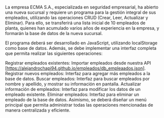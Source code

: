 La empresa ECMA S.A., especializada en seguridad empresarial, ha abierto una nueva sucursal y requiere un programa para la gestión integral de sus empleados, utilizando las operaciones CRUD (Crear, Leer, Actualizar y Eliminar). Para ello, se transferirá una lista inicial de 10 empleados de planta, quienes han acumulado varios años de experiencia en la empresa, y formarán la base de datos de la nueva sucursal.

El programa deberá ser desarrollado en JavaScript, utilizando localStorage como base de datos. Además, se debe implementar una interfaz completa que permita realizar las siguientes operaciones:

Registrar empleados existentes: Importar empleados desde nuestra API [https://alejandrochapi94.github.io/empleados/db_empleaados.json].
Registrar nuevos empleados: Interfaz para agregar más empleados a la base de datos.
Buscar empleados: Interfaz para buscar empleados por nombre y apellido, y mostrar su información en pantalla.
Actualizar información de empleados: Interfaz para modificar los datos de un empleado existente.
Eliminar empleados: Interfaz para eliminar un empleado de la base de datos.
Asimismo, se deberá diseñar un menú principal que permita administrar todas las operaciones mencionadas de manera centralizada y eficiente.
